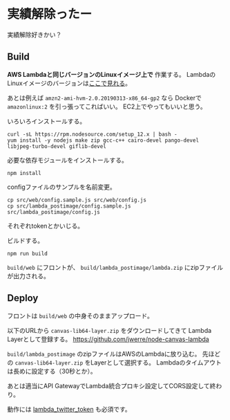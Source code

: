 # 実績解除ったー

実績解除好きかい？

## Build

**AWS Lambdaと同じバージョンのLinuxイメージ上で** 作業する。
LambdaのLinuxイメージのバージョンは[ここで見れる](https://docs.aws.amazon.com/ja_jp/lambda/latest/dg/current-supported-versions.html)。

あとは例えば `amzn2-ami-hvm-2.0.20190313-x86_64-gp2` なら
Dockerで `amazonlinux:2` を引っ張ってこればいい。
EC2上でやってもいいと思う。

いろいろインストールする。

```
curl -sL https://rpm.nodesource.com/setup_12.x | bash -
yum install -y nodejs make zip gcc-c++ cairo-devel pango-devel libjpeg-turbo-devel giflib-devel
```

必要な依存モジュールをインストールする。

```
npm install
```

configファイルのサンプルを名前変更。

```
cp src/web/config.sample.js src/web/config.js
cp src/lambda_postimage/config.sample.js src/lambda_postimage/config.js
```

それぞれtokenとかいじる。

ビルドする。

```
npm run build
```

`build/web` にフロントが、 `build/lambda_postimage/lambda.zip` にzipファイルが出力される。

## Deploy

フロントは `build/web` の中身そのままアップロード。

以下のURLから `canvas-lib64-layer.zip` をダウンロードしてきて
Lambda Layerとして登録する。
https://github.com/jwerre/node-canvas-lambda

`build/lambda_postimage` のzipファイルはAWSのLambdaに放り込む。
先ほどの `canvas-lib64-layer.zip` をLayerとして選択する。
Lambdaのタイムアウトは長めに設定する（30秒とか）。

あとは適当にAPI GatewayでLambda統合プロキシ設定してCORS設定して終わり。

動作には [lambda_twitter_token](https://github.com/subterraneanflower/lambda_twitter_token) も必須です。